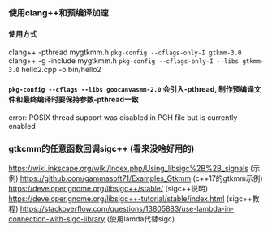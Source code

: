 ### 使用clang++和预编译加速
#### 使用方式
clang++ -pthread mygtkmm.h `pkg-config --cflags-only-I gtkmm-3.0`  
clang++ -g -include mygtkmm.h `pkg-config --cflags-only-I --libs gtkmm-3.0` hello2.cpp -o bin/hello2
#### `pkg-config --cflags --libs goocanvasmm-2.0` 会引入-pthread, 制作预编译文件和最终编译时要保持参数-pthread一致
error: POSIX thread support was disabled in PCH file but is currently enabled

### gtkcmm的任意函数回调sigc++ (看来没啥好用的)
https://wiki.inkscape.org/wiki/index.php/Using_libsigc%2B%2B_signals (示例)
https://github.com/gammasoft71/Examples_Gtkmm (c++17的gtkmm示例)
https://developer.gnome.org/libsigc++/stable/ (sigc++说明)
https://developer.gnome.org/libsigc++-tutorial/stable/index.html (sigc++教程)
https://stackoverflow.com/questions/13805883/use-lambda-in-connection-with-sigc-library (使用lamda代替sigc)